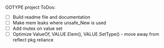 GOTYPE project ToDos:
- [ ] Build readme file and documentation
- [ ] Make mem leaks where unsafe_New is used
- [ ] Add mutex on value set
- [ ] Optimize ValueOf, VALUE.Elem(), VALUE.SetType() - move away from reflect pkg reliance
